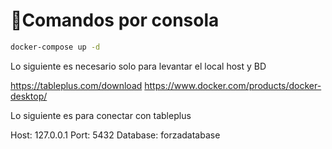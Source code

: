 # 🔗Comandos por consola

```sh
docker-compose up -d
```

Lo siguiente es necesario solo para levantar el local host y BD 

https://tableplus.com/download
https://www.docker.com/products/docker-desktop/

Lo siguiente es para conectar con tableplus

Host: 127.0.0.1
Port: 5432
Database: forzadatabase

